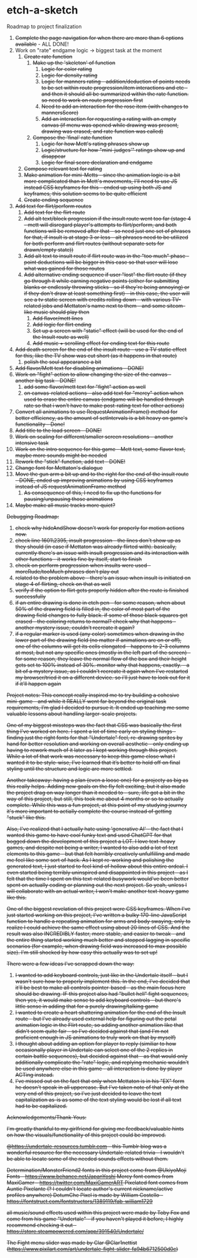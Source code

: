 # etch-a-sketch
Roadmap to project finalization
1) <s>Complete the page navigation for when there are more than 6 options available</s> - ALL DONE!
2) Work on "rate" endgame logic -> biggest task at the moment
     1) <s>Create rate function</s>
          1) <s>Make up the 'skeleton' of function</s>
               1) <s>Logic for color rating</s>
               2) <s>Logic for density rating</s>
               3) <s>Logic for manners rating - addition/deduction of points needs to be set within route progression/item interactions and etc - and then it should all be summarized within the rate function. so need to work on route progression first</s>
               4) <s>Need to add an interaction for the rose item (with changes to mannersScore)</s>
               5) <s>Add an interaction for requesting a rating with an empty canvas (if menu was opened while drawing was present, drawing was erased, and rate function was called)</s>
          2) <s>Compose the 'final' rate function</s>
               1) <s>Logic for how Mett's rating phrases show up</s>
               2) <s>Logic/structure for how "mini-judges'" ratings show up and disappear<s>
               3) <s>Logic for final score declaration and endgame</s>
     2) Compose relevant text for rating
     3) <s>Make animation for mini-Metts - since the animation logic is a bit more complicated than in Mett's movements, I'll need to use JS instead CSS keyframes for this</s> - ended up using both JS and keyframes, this solution seems to be quite efficient
     4) Create ending sequence
3) <s>Add text for flirt/perform routes</s>
     1) <s>Add text for the flirt route</s>
     2) <s>Add alt text/block progression if the insult route went too far (stage 4 - mett will disregard player's attempts to flirt/perform, and both functions will be removed after that - so need just one set of phrases for that, if insult is at stage 3 or less - alt phrases need to be utilized for both perform and flirt routes (without separate sets for drawn/empty state))</s>
     3) <s>Add alt text to insult route if flirt route was in the "too much" phase - point deductions will be bigger in this case so that user will lose what was gained for those routes</s>
     4) <s>Add alternative ending sequence if user "lost" the flirt route (if they go through it while earning negative points (either for submitting blanks or endlessly throwing sticks - so if they're being annoying) or if they don't draw at least something first) - in this case, the user will see a tv static screen with credits rolling down - with various TV-related jobs and Mettaton's name next to them - and some sitcom-like music should play then</s>
          1) <s>Add flavor/mett lines</s>
          2) <s>Add logic for flirt ending</s>
          3) <s>Set up a screen with "static" effect (will be used for the end of the Insult route as well)</s>
          4) <s>Add music + scrolling effect for ending text for this route</s>
4) <s>Add death screen for the end of the insult route - use a TV static effect for this, like the TV show was cut short (as it happens in that route)</s> 
     1) <s>polish the soul appearance a bit</s>
5) <s>Add flavor/Mett text for disabling animations</s> - DONE! 
6) <s>Work on "fight" action to allow changing the size of the canvas - another big task</s> - DONE!
     1) add some flavor/mett text for "fight" action as well 
     2) on canvas-related actions - also add text for "mercy" action when used to erase the entire canvas (endgame will be handled through rate so that i won't have to make post-rating text for other actions)
7) <s>Convert all animations to use RequestAnimationFrame() method for better efficiency, as the amount of setIntervals is a bit heavy on game's functionality</s> - Done!
8) <s>Add title to the load screen</s> - DONE!
9) Work on scaling for different/smaller screen resolutions - another intensive task
10) <s>Work on the intro sequence for this game - Mett text, some flavor text, maybe more sounds might be needed</s>
11) <s>Rework the "stick" function, add text</s> - DONE!
12) <s>Change font for Mettaton's dialogue</s>
13) <s>Move the gun arm a bit up and to the right for the end of the insult route</s> - DONE, ended up improving animations by using CSS keyframes instead of JS requestAnimationFrame method
     1) <s>As consequence of this, I need to fix up the functions for pausing/unpausing those animations</s>
14) Maybe make all music tracks more quiet?

Debugging Roadmap:
1) <s>check why hideAndShow doesn't work for properly for motion actions now.</s>
2) <s>check line 1601\2395, insult progression - the lines don't show up as they should (in case if Mettaton was already flirted with). basically, currently there's an issue with insult progression and its interaction with other functions - it works fine by itself, start to finish</s>
3) check on perform progression when insults were used - moreRude/tooMuch phrases don't play out
4) related to the problem above - there's an issue when insult is initiated on stage 4 of flirting, check on that as well
5) <s>verify if the option to flirt gets properly hidden after the route is finished successfully</s>
6) <s>if an entire drawing is done in etch pen - for some reason, when about 50% of the drawing field is filled in, the color of most part of the drawing field changes to fully black. if some of those black squares get erased - the coloring returns to normal? check why that happens</s> - another mystery issue, couldn't recreate it again?
7) <s>if a regular marker is used (any color) sometimes when drawing in the lower part of the drawing field (no matter if animations are on or off), one of the columns will get its cells elongated - happens to 2-3 columns at most, but not any specific ones (mostly in the left part of the screen) - for some reason, they leave the normal flow of the box and their height gets set to 100% instead of 30%. monitor why that happens, exactly. </s> - a bit of a mystery issue, as I couldn't recreate it again when I've restarted my browser/tried it on a different device. so i'll just have to look out for it if it'll happen again

Project notes:
This concept really inspired me to try building a cohesive mini-game - and while it REALLY went far beyond the original task requirements, I’m glad I decided to pursue it. It ended up teaching me some valuable lessons about handling larger-scale projects.

One of my biggest missteps was the fact that CSS was basically the first thing I've worked on here. I spent a lot of time early on styling things - finding just the right fonts for that "Undertale" feel, re-drawing sprites by hand for better resolution and working on overall aesthetic - only ending up having to rework much of it later as I kept working through this project. While a lot of that work was necessary to keep this game close what I wanted it to be style-wise, I’ve learned that it’s better to hold off on final styling until the structure and logic are more settled.

Another takeaway: having a plan (even a loose one) for a projecty as big as this really helps. Adding new goals on the fly felt exciting, but it also made the project drag on way longer than it needed to - sure, life got a bit in the way of this project, but still, this took me about 4 months or so to actually complete. While this was a fun project, at this point of my studying journey it's more important to actially complete the course instead of getting "stuck" like this.

Also, I've realized that I actually hate using 'generative AI' - the fact that I wanted this game to have cool funky text and used ChatGPT for that bogged down the development of this project a LOT. I love text-heavy games, and despite not being a writer, I wanted to also add a lot of text elements to this game - but that felt horribly creatively unfulfilling and made me feel like some sort of hack. As I kept re-working and polishing the generated text, I just started to feel kind of hollow about this entire ordeal. I even started being terribly uninspired and disappointed in this project - as I felt that the time I spent on this text-related busywork would've been better spent on actually coding or planning out the next project. So yeah, unless I will collaborate with an actual writer, I won't make another text-heavy game like this. 

One of the biggest revelation of this project were CSS keyframes. When I've just started working on this project, I've written a bulky 170-line JavaScript function to handle a repeating animation for arms and body swaying, only to realize I could achieve the same effect using about 20 lines of CSS. And the result was also INCREDIBLY faster, more stable, and easier to tweak - and the entire thing started working much better and stopped lagging in specific scenarios (for example, when drawing field was increased to max possible size). I'm still shocked by how easy this actually was to set up!


There were a few ideas I've scrapped down the way:
1) I wanted to add keyboard controls, just like in the Undertale itself - but I wasn't sure how to properly implement this. In the end, I've decided that it'll be best to make all controls pointer-based - as the main focus here should be drawing. IF this project also had "bullet hell" fight sequences, then yes, it would make sense to add keyboard controls - but there's little sense in adding that for a purely drawing/talking game
2) I wanted to create a heart shattering animation for the end of the Insult route - but I've already used external help for figuring out the petal animation logic in the Flirt route, so adding another animation like that didn't seem quite fair - so I've decided against that (and I'm not proficient enough in JS animations to truly work on that by myself)
3) I thought about adding an option for player to reply (similiar to how occasionally player in Undertale can select one of the 2 replies in certain battle sequences), but decided against that - as that would only additionally complicate the "rate" logic, and replying mechanic wouldn't be used anywhere else in this game - all interaction is done by player ACTing instead.
4) I've missed out on the fact that only when Mettaton is in his "EX" form he doesn't speak in all uppercase. But I've taken note of that only at the very end of this project, so I've just decided to leave the text capitalization as-is as some of the text styling would be lost if all text had to be capitalized.


Acknowledgements/Thank-Yous:

I'm greatly thankful to my girlfriend for giving me feedback/valuable hints on how the visuals/functionality of this project could be improved. 

@https://undertale-resources.tumblr.com - this Tumblr blog was a wonderful resource for the necessary Undertale-related trivia - I wouldn't be able to locate some of the needed sounds effects without them. 

Determination/MonsterFriend2 fonts in this project come from @UkiyoMoji Fonts - https://www.behance.net/JapanYoshi
Mercy font comes from MaxiGamer - https://twitter.com/MaxiGamerART
Pixelated font comes from Auntie Pixelante (? I couldn't locate author's current nickname/active profiles anywhere)
DotumChe Pixel is made by William Costello - https://fontstruct.com/fontstructors/1389119/fab-william1729


all music/sound effects used within this project were made by Toby Fox and come from his game "Undertale" - if you haven't played it before, I highly recommend checking it out - https://store.steampowered.com/app/391540/Undertale/

The Fight menu slider was made by Clar @Clar1nettist (https://www.pixilart.com/art/undertale-fight-slider-fa94b6712500d0c)